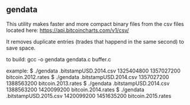 ## gendata

This utility makes faster and more compact binary files from the csv files located here:
https://api.bitcoincharts.com/v1/csv/


It removes duplicate entries (trades that happend in the same second) to save space.


to build:
gcc -o gendata gendata.c buffer.c


example:
$ ./gendata .bitstampUSD.2014.csv 1325404800 1357027200 bitcoin.2012.rates
$ ./gendata .bitstampUSD.2014.csv 1357027200 1388563200 bitcoin.2013.rates
$ ./gendata .bitstampUSD.2014.csv 1388563200 1420099200 bitcoin.2014.rates
$ ./gendata .bitstampUSD.2015.csv 1420099200 1451635200 bitcoin.2015.rates


